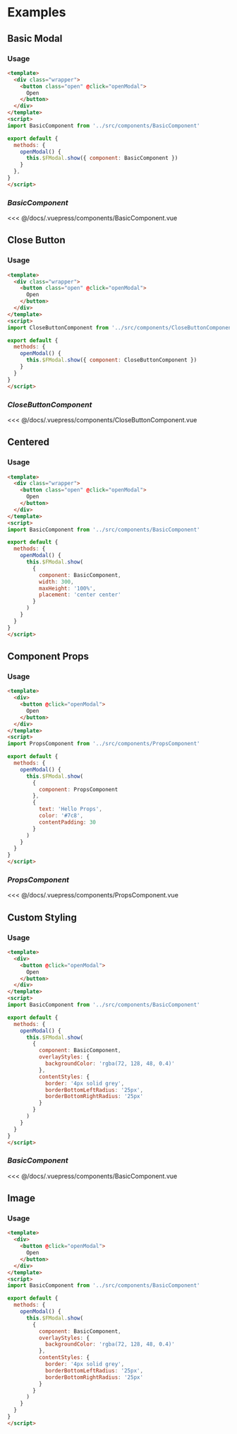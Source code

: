 # Examples
## Basic Modal

<example-modal-basic />

### Usage

```html
<template>
  <div class="wrapper">
    <button class="open" @click="openModal">
      Open
    </button>
  </div>
</template>
<script>
import BasicComponent from '../src/components/BasicComponent'

export default {
  methods: {
    openModal() {
      this.$FModal.show({ component: BasicComponent })
    }
  }, 
}
</script>
```

### *BasicComponent*

<<< @/docs/.vuepress/components/BasicComponent.vue

## Close Button

<example-modal-close-button />

### Usage

```html
<template>
  <div class="wrapper">
    <button class="open" @click="openModal">
      Open
    </button>
  </div>
</template>
<script>
import CloseButtonComponent from '../src/components/CloseButtonComponent'

export default {
  methods: {
    openModal() {
      this.$FModal.show({ component: CloseButtonComponent })
    }
  }
}
</script>
```

### *CloseButtonComponent*

<<< @/docs/.vuepress/components/CloseButtonComponent.vue
## Centered

<example-modal-centered />

### Usage

```html
<template>
  <div class="wrapper">
    <button class="open" @click="openModal">
      Open
    </button>
  </div>
</template>
<script>
import BasicComponent from '../src/components/BasicComponent'

export default {
  methods: {
    openModal() {
      this.$FModal.show(
        { 
          component: BasicComponent, 
          width: 300, 
          maxHeight: '100%', 
          placement: 'center center' 
        }
      )
    }
  }
}
</script>
```

## Component Props

<example-modal-component-props />

### Usage

```html
<template>
  <div>
    <button @click="openModal">
      Open
    </button>
  </div>
</template>
<script>
import PropsComponent from '../src/components/PropsComponent'

export default {
  methods: {
    openModal() {
      this.$FModal.show(
        { 
          component: PropsComponent 
        }, 
        { 
          text: 'Hello Props', 
          color: '#7c8', 
          contentPadding: 30 
        }
      )
    }
  }
}
</script>
```

### *PropsComponent*

<<< @/docs/.vuepress/components/PropsComponent.vue

## Custom Styling

<example-custom-styling />

### Usage

```html
<template>
  <div>
    <button @click="openModal">
      Open
    </button>
  </div>
</template>
<script>
import BasicComponent from '../src/components/BasicComponent'

export default {
  methods: {
    openModal() {
      this.$FModal.show(
        { 
          component: BasicComponent, 
          overlayStyles: { 
            backgroundColor: 'rgba(72, 128, 48, 0.4)'
          }, 
          contentStyles: { 
            border: '4px solid grey', 
            borderBottomLeftRadius: '25px',
            borderBottomRightRadius: '25px'
          } 
        }
      )
    }
  }
}
</script>
```

### *BasicComponent*

<<< @/docs/.vuepress/components/BasicComponent.vue

## Image

<example-custom-styling />

### Usage

```html
<template>
  <div>
    <button @click="openModal">
      Open
    </button>
  </div>
</template>
<script>
import BasicComponent from '../src/components/BasicComponent'

export default {
  methods: {
    openModal() {
      this.$FModal.show(
        { 
          component: BasicComponent, 
          overlayStyles: { 
            backgroundColor: 'rgba(72, 128, 48, 0.4)'
          }, 
          contentStyles: { 
            border: '4px solid grey', 
            borderBottomLeftRadius: '25px',
            borderBottomRightRadius: '25px'
          } 
        }
      )
    }
  }
}
</script>
```

<style>
.device-wrapper {
  height: calc(870px * 0.7);
  width: calc(660px * 0.7);
}

.device {
  position: relative;
  transform: scale(0.7);
  transform-origin: 50% 0%;
  z-index: 1;
}
</style>